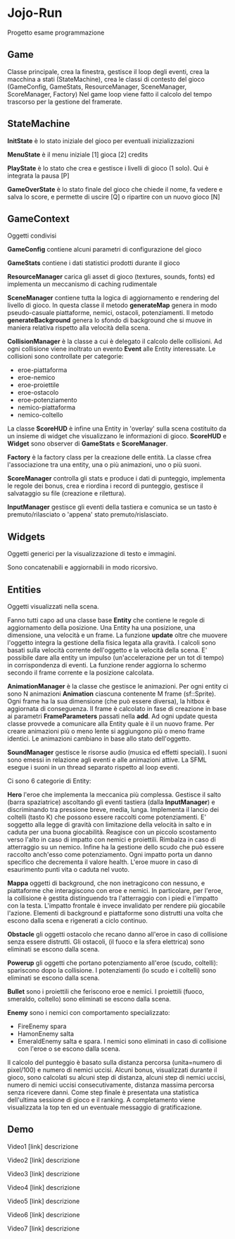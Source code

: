 # Jojo-Run
Progetto esame programmazione

## Game

Classe principale, crea la finestra, gestisce il loop degli eventi, crea la macchina a stati (StateMachine), crea le classi di contesto del gioco (GameConfig, GameStats, ResourceManager, SceneManager, ScoreManager, Factory)
Nel game loop viene fatto il calcolo del tempo trascorso per la gestione del framerate.

## StateMachine

**InitState** è lo stato iniziale del gioco per eventuali inizializzazioni

**MenuState** è il menu iniziale [1] gioca [2] credits

**PlayState** è lo stato che crea e gestisce i livelli di gioco (1 solo). Qui è integrata la pausa [P]

**GameOverState** è lo stato finale del gioco che chiede il nome, fa vedere e salva lo score, e permette di uscire [Q] o ripartire con un nuovo gioco [N]


## GameContext
Oggetti condivisi

**GameConfig** contiene alcuni parametri di configurazione del gioco

**GameStats** contiene i dati statistici prodotti durante il gioco

**ResourceManager** carica gli asset di gioco (textures, sounds, fonts) ed implementa un meccanismo di caching rudimentale

**SceneManager** contiene tutta la logica di aggiornamento e rendering del livello di gioco.
In questa classe il metodo **generateMap** genera in modo pseudo-casuale piattaforme, nemici, ostacoli, potenziamenti. Il metodo **generateBackground** genera lo sfondo di background che si muove in maniera relativa rispetto alla velocità della scena.

**CollisionManager** è la classe a cui è delegato il calcolo delle collisioni. Ad ogni collisione viene inoltrato un evento **Event** alle Entity interessate. Le collisioni sono controllate per categorie:
 * eroe-piattaforma
 * eroe-nemico
 * eroe-proiettile
 * eroe-ostacolo
 * eroe-potenziamento
 * nemico-piattaforma
 * nemico-coltello

La classe **ScoreHUD** è infine una Entity in 'overlay' sulla scena costituito da un insieme di widget che visualizzano le informazioni di gioco.
**ScoreHUD** e **Widget** sono observer di **GameStats** e **ScoreManager**.

**Factory** è la factory class per la creazione delle entità. La classe cfrea l'associazione tra una entity, una o più animazioni, uno o più suoni.

**ScoreManager** controlla gli stats e produce i dati di punteggio, implementa le regole dei bonus, crea e riordina i record di punteggio, gestisce il salvataggio su file (creazione e rilettura).

**InputManager** gestisce gli eventi della tastiera e comunica se un tasto è premuto/rilasciato o 'appena' stato premuto/rislasciato.

## Widgets
Oggetti generici per la visualizzazione di testo e immagini.

Sono concatenabili e aggiornabili in modo ricorsivo.


## Entities

Oggetti visualizzati nella scena.

Fanno tutti capo ad una classe base **Entity** che contiene le regole di aggiornamento della posizione. 
Una Entity ha una posizione, una dimensione, una velocità e un frame.
La funzione **update** oltre che muovere l'oggetto integra la gestione della fisica legata alla gravità. 
I calcoli sono basati sulla velocità corrente dell'oggetto e la velocità della scena.
E' possibile dare alla entity un impulso (un'accelerazione per un tot di tempo) in corrispondenza di eventi.
La funzione render aggiorna lo schermo secondo il frame corrente e la posizione calcolata.

**AnimationManager** è la classe che gestisce le animazioni. 
Per ogni entity ci sono N animazioni **Animation** ciascuna contenente M frame (sf::Sprite).
Ogni frame ha la sua dimensione (che può essere diversa), la hitbox è aggiornata di conseguenza. 
Il frame è calcolato in fase di creazione in base ai parametri **FrameParameters** passati nella **add**. 
Ad ogni update questa classe provvede a comunicare alla Entity quale è il un nuovo frame. 
Per creare animazioni più o meno lente si aggiungono più o meno frame identici.
Le animazioni cambiano in base allo stato dell'oggetto.

**SoundManager** gestisce le risorse audio (musica ed effetti speciali). 
I suoni sono emessi in relazione agli eventi e alle animazioni attive. 
La SFML esegue i suoni in un thread separato rispetto al loop eventi.

Ci sono 6 categorie di Entity:

**Hero** l'eroe che implementa la meccanica più complessa.
Gestisce il salto (barra spaziatrice) ascoltando gli eventi tastiera (dalla **InputManager**) e discriminando tra pressione breve, media, lunga.
Implementa il lancio dei coltelli (tasto K) che possono essere raccolti come potenziamenti. 
E' soggetto alla legge di gravità con limitazione della velocità in salto e in caduta per una buona giocabilità. 
Reagisce con un piccolo scostamento verso l'alto in caso di impatto con nemici e proiettili.
Rimbalza in caso di atterraggio su un nemico.
Infine ha la gestione dello scudo che può essere raccolto anch'esso come potenziamento.
Ogni impatto porta un danno specifico che decrementa il valore health.
L'eroe muore in caso di esaurimento punti vita o caduta nel vuoto. 

**Mappa**  oggetti di background, che non inetragicono con nessuno, e piattaforme che interagiscono con eroe e nemici.
In particolare, per l'eroe, la collisione è gestita distinguendo tra l'atterraggio con i piedi e l'impatto con la testa. 
L'impatto frontale è invece invalidato per rendere più giocabile l'azione.
Elementi di background e piattaforme sono distrutti una volta che escono dalla scena e rigenerati a ciclo continuo.

**Obstacle** gli oggetti ostacolo che recano danno all'eroe in caso di collisione senza essere distrutti.
Gli ostacoli, (il fuoco e la sfera elettrica) sono eliminati se escono dalla scena.

**Powerup** gli oggetti che portano potenziamento all'eroe (scudo, coltelli): spariscono dopo la collisione.
I potenziamenti (lo scudo e i coltelli) sono eliminati se escono dalla scena.

**Bullet** sono i proiettili che feriscono eroe e nemici.
I proiettili (fuoco, smeraldo, coltello) sono eliminati se escono dalla scena.

**Enemy** sono i nemici con comportamento specializzato: 
* FireEnemy spara
* HamonEnemy salta
* EmeraldEnemy salta e spara. 
I nemici sono eliminati in caso di collisione con l'eroe o se escono dalla scena.

Il calcolo del punteggio è basato sulla distanza percorsa (unita=numero di pixel/100) e numero di nemici uccisi.
Alcuni bonus, visualizzati durante il gioco, sono calcolati su alcuni step di distanza,
alcuni step di nemici uccisi, numero di nemici uccisi consecutivamente, distanza massima
percorsa senza ricevere danni.
Come step finale è presentata una statistica dell'ultima sessione di gioco e il ranking.
A completamento viene visualizzata la top ten ed un eventuale messaggio di gratificazione.

## Demo

Video1 [link] 
descrizione

Video2 [link]
descrizione

Video3 [link]
descrizione

Video4 [link]
descrizione

Video5 [link]
descrizione

Video6 [link]
descrizione

Video7 [link]
descrizione
